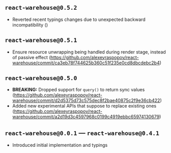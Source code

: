 ## `react-warehouse@0.5.2`

- Reverted recent typings changes due to unexpected backward incompatibility ()

## `react-warehouse@0.5.1`

- Ensure resource unwrapping being handled during render stage, instead of passive effect (https://github.com/alexeyraspopov/react-warehouse/commit/ca3eb78f744625b360c51f235e0cd8dbcdebc2b4)

## `react-warehouse@0.5.0`

- **BREAKING:** Dropped support for `query()` to return sync values (https://github.com/alexeyraspopov/react-warehouse/commit/d2d5375d73c575dec8f2bae40875c2f9e36cb422)
- Added new experimental APIs that suppose to replace existing ones (https://github.com/alexeyraspopov/react-warehouse/commit/a2d19d3c4597968c0199c4919ebbc65974130679)

## `react-warehouse@0.0.1` — `react-warehouse@0.4.1`

- Introduced initial implementation and typings
